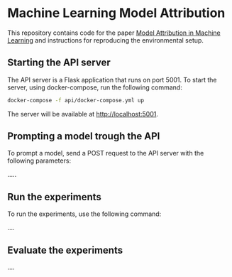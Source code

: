 # Machine Learning Model Attribution

This repository contains code for the paper [Model Attribution in Machine Learning](https://arxiv.org/abs/....) and instructions for reproducing the environmental setup.

## Starting the API server

The API server is a Flask application that runs on port 5001. To start the server, using docker-compose, run the following command:

```bash
docker-compose -f api/docker-compose.yml up
```

The server will be available at [http://localhost:5001](http://localhost:5001).

## Prompting a model trough the API

To prompt a model, send a POST request to the API server with the following parameters:

.....

## Run the experiments

To run the experiments, use the following command:

....


## Evaluate the experiments

....